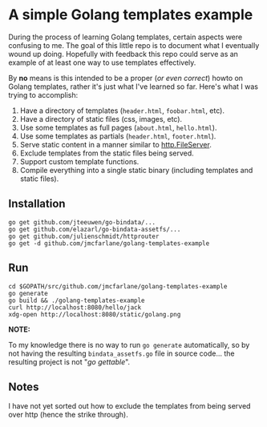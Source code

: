 # A simple Golang templates example

During the process of learning Golang templates, certain aspects were
confusing to me. The goal of this little repo is to document what I
eventually wound up doing. Hopefully with feedback this repo could
serve as an example of at least one way to use templates effectively.

By **no** means is this intended to be a proper (*or even correct*)
howto on Golang templates, rather it's just what I've learned so far.
Here's what I was trying to accomplish:

1. Have a directory of templates (`header.html`, `foobar.html`, etc).
1. Have a directory of static files (css, images, etc).
1. Use some templates as full pages (`about.html`, `hello.html`).
1. Use some templates as partials (`header.html`, `footer.html`).
1. Serve static content in a manner similar to
   [http.FileServer](https://golang.org/pkg/net/http/#example_FileServer).
1. Exclude templates from the static files being served.
1. Support custom template functions.
1. Compile everything into a single static binary (including templates
   and static files).

## Installation

```
go get github.com/jteeuwen/go-bindata/...
go get github.com/elazarl/go-bindata-assetfs/...
go get github.com/julienschmidt/httprouter
go get -d github.com/jmcfarlane/golang-templates-example
```

## Run

```
cd $GOPATH/src/github.com/jmcfarlane/golang-templates-example
go generate
go build && ./golang-templates-example
curl http://localhost:8080/hello/jack
xdg-open http://localhost:8080/static/golang.png
```

**NOTE:**

To my knowledge there is no way to run `go generate` automatically, so
by not having the resulting `bindata_assetfs.go` file in source
code... the resulting project is not "*go gettable*".

## Notes

I have not yet sorted out how to exclude the templates from being
served over http (hence the strike through).
